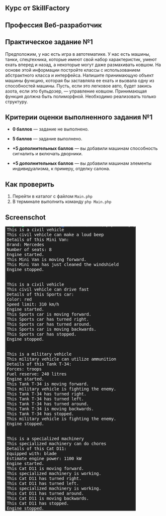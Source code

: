 ## Курс от SkillFactory

## **Профессия Веб-разработчик**

## Практическое задание №1

Предположим, у нас есть игра в автотематике. У нас есть машины, танки, спецтехника, которые имеют свой набор характеристик, умеют ехать вперед и назад, а некоторые могут даже размахивать ковшом. На основе этой информации постройте классы с использованием абстрактного класса и интерфейса. Напишите принимающую объект машины функцию, которая бы заставляла ее ехать и вызвала одну из способностей машины. Пусть, если это легковое авто, будет закись азота, если это бульдозер, — управление ковшом. Принимающая функция должна быть полиморфной. Необходимо реализовать только структуру.

## Критерии оценки выполненного задания №1

- **0 баллов** — задание не выполнено.

- **5 баллов** — задание выполнено.

- **+5 дополнительных баллов** — вы добавили машинам способность сигналить и включать дворники.

- **+5 дополнительных баллов** — вы добавили машинам элементы индивидуализма, к примеру, отделку салона.

## Как проверить

1. Перейти в каталог с файлом `Main.php`
2. В терминале выполнить команду `php Main.php`

## Screenschot

![Screenshot](./Mod24.png)

